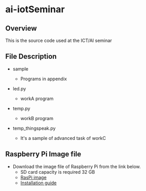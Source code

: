 # ai-iotSeminar

## Overview
This is the source code used at the ICT/AI seminar

## File Description
* sample
    * Programs in appendix

* led.py
    * workA program
* temp.py
    * workB program
* temp_thingspeak.py
    * It's a sample of advanced task of workC

## Raspberry Pi Image file
* Download the image file of Raspberry Pi from the link below.
    * SD card capacity is required 32 GB
    * [RasPi image](https://www.minelab.jp/public_data/raspi_img.zip)
    * [Installation guide](https://www.raspberrypi.org/documentation/installation/installing-images/README.md)
